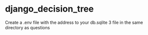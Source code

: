 # django_decision_tree

Create a .env file with the address to your db.sqlite 3 file in the same directory as questions
